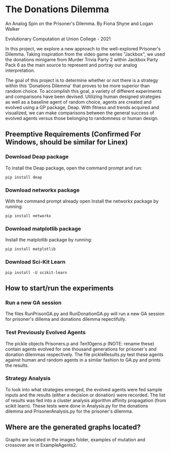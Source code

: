 # The Donations Dilemma
An Analog Spin on the Prisoner's Dilemma.
By Fiona Shyne and Logan Walker

Evolutionary Computation at Union College - 2021

In this project, we explore a new approach to the well-explored Prisoner's Dilemma.
Taking inspiration from the video game series "Jackbox", we used the donations
minigame from Murder Trivia Party 2 within Jackbox Party Pack 6 as the main
source to represent and portray our analog interpretation.

The goal of this project is to determine whether or not there is a
strategy within this 'Donations Dilemma' that proves to be more superior
than random choice. To accomplish this goal, a variety of different experiments
and comparisons have been devised. Utilizing human designed strategies as well
as a baseline agent of random choice, agents are created and evolved using a GP
package, Deap. With fitness and trends acquired and visualized, we can make
comparisons between the general success of evolved agents versus those
belonging to randomness or human design.


## Preemptive Requirements (Confirmed For Windows, should be similar for Linex)

### Download Deap package

To install the Deap package, open the command prompt and run:

```
pip install deap
```

### Download networkx package

With the command prompt already open
Install the networkx package by running:

```
pip install networkx
```

### Download matplotlib package

Install the matplotlib package by running:

```
pip install matplotlib
```

### Download Sci-Kit Learn

```
pip install -U scikit-learn
```

## How to start/run the experiments

### Run a new GA session
The files RunPrisonGA.py and RunDonationGA.py will run a new GA session for prisoner's dillema and donations dilemma repectifully.  

### Test Previously Evolved Agents
The pickle objects Prisoners.p and Ten10gens.p (NOTE: rename these) contain agents evolved for one thousand generations for prisoner's and donation dilemmas respectively. The file pickleResults.py test these agents against human and random agents in a similar fashion to GA.py and prints the results.

### Strategy Analysis
To look into what strategies emerged, the evolved agents were fed sample inputs and the results (either a decision or donation) were recorded. The list of results was fed into a cluster analysis algorithm affinity propagation (from scikit learn). These tests were done in Analysis.py for the donations dilemma and PrisonerAnalysis.py for the prisoner's dilemma.  

## Where are the generated graphs located?
Graphs are located in the images folder, examples of mutation and crossover are in ExampleAgents2. 

